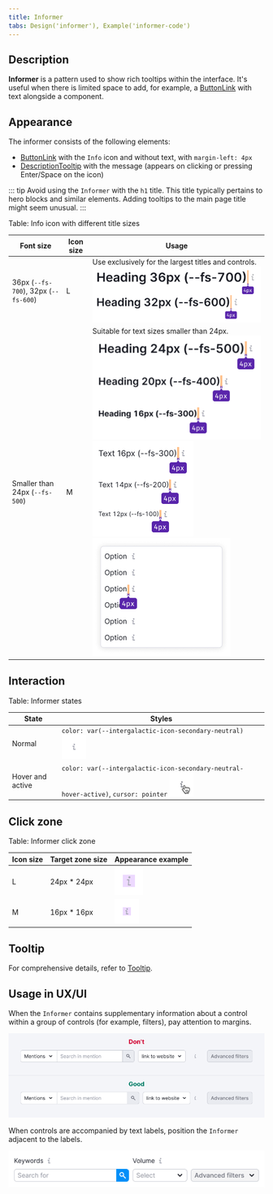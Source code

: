 ```yaml
---
title: Informer
tabs: Design('informer'), Example('informer-code')
---
```


## Description

**Informer** is a pattern used to show rich tooltips within the interface. It's useful when there is limited space to add, for example, a [ButtonLink](../../components/button/button.md#button-with-link-styles) with text alongside a component.

## Appearance

The informer consists of the following elements:

- [ButtonLink](../../components/button/button#button-with-link-styles) with the `Info` icon and without text, with `margin-left: 4px`
- [DescriptionTooltip](/components/tooltip/tooltip) with the message (appears on clicking or pressing Enter/Space on the icon)

::: tip
Avoid using the `Informer` with the `h1` title. This title typically pertains to hero blocks and similar elements. Adding tooltips to the main page title might seem unusual.
:::

Table: Info icon with different title sizes

| Font size                            | Icon size | Usage          |
| ------------------------------------ | --------- | -------------- |
| 36px (`--fs-700`), 32px (`--fs-600`) | L         | Use exclusively for the largest titles and controls.  ![](static/big-headings.png)               |
| Smaller than 24px (`--fs-500`)       | M         | Suitable for text sizes smaller than 24px. ![](static/other-headings.png) ![](static/text.png) ![](static/dropdown-item-icon.png) |

## Interaction

Table: Informer states

| State          | Styles       |
| -------------- | ------------ |
| Normal         | `color: var(--intergalactic-icon-secondary-neutral)` ![](static/info.png)                                      |
| Hover and active  | `color: var(--intergalactic-icon-secondary-neutral-hover-active)`, `cursor: pointer` ![](static/info-active.png) |

## Click zone

Table: Informer click zone

| Icon size | Target zone size  | Appearance example           |
| --------- | ----------------- | ---------------------------- |
| L         | 24px * 24px       | ![](static/hover-zone-l.png) |
| M         | 16px * 16px       | ![](static/hover-zone-m.png) |

## Tooltip

For comprehensive details, refer to [Tooltip](/components/tooltip/tooltip).

## Usage in UX/UI

When the `Informer` contains supplementary information about a control within a group of controls (for example, filters), pay attention to margins.

![](static/informer-yes-no.png)

When controls are accompanied by text labels, position the `Informer` adjacent to the labels.

![](static/info-with-butt-group.png)

